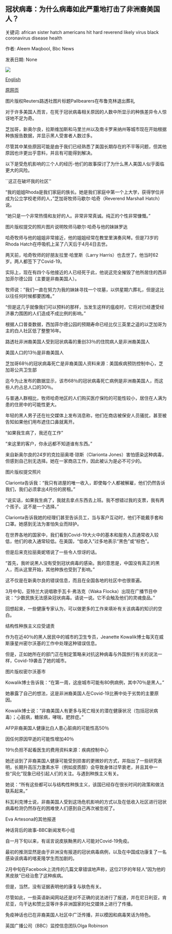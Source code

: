 ## 冠状病毒：为什么病毒如此严重地打击了非洲裔美国人？

关键词: african sister hatch americans hit hard reverend likely virus black coronavirus disease health

作者: Aleem Maqbool, Bbc News

发表日期: None

![](https://ichef.bbci.co.uk/news/1024/branded_news/B829/production/_111754174_funeral.jpg)

[English](Coronavirus%3A%20Why%20has%20the%20virus%20hit%20African%20Americans%20so%20hard%3F.md)

[原网页](https://www.bbc.com/news/world-us-canada-52245690)

图片版权Reuters路透社图片标题Pallbearers在布鲁克林退出葬礼

对于许多美国人而言，在死于冠状病毒相关原因的人数中所显示的种族差异令人惊讶地不足为奇。

芝加哥，新奥尔良，拉斯维加斯和马里兰州以及南卡罗来纳州等城市现在开始根据种族报告数据，并显示黑人受害者人数过多。

尽管其中某些原因可能是由于我们已经熟悉了美国长期存在的不平等问题，但其他原因也许更出乎意料，并且有可能得到解决。

以下是受危机影响的三个人的经历-他们的故事探讨了为什么黑人美国人似乎面临更大的风险。

``这正在破坏我的社区''

“我的姐姐Rhoda是我们家庭的族长。她是我们家庭中第一个上大学，获得学位并成为公立学校老师的人，”芝加哥牧师马歇尔·哈奇（Reverend Marshall Hatch）说。

“她只是一个非常热情和友好的人。非常非常真诚。纯正的个性非常慷慨。”

图片版权提交的照片图片说明牧师马歇尔·哈奇与他的妹妹罗达

哈奇牧师与他的姐姐非常接近，他的姐姐经常在教堂里演奏风琴。但是73岁的Rhoda Hatch在呼吸机上呆了八天后于4月4日去世。

两天前，哈奇牧师的好朋友拉里·哈里斯（Larry Harris）也去世了。他当时62岁。两人都签下了Covid-19。

实际上，现在有四个与他接近的人已经死于此，他说这完全摧毁了他所居住的西非加菲尔德公园（主要是非裔美国人）。

牧师说：“我们一直在努力为我的妹妹寻找一个坟墓，以供星期六葬礼，但是这比以往任何时候都要困难。”

“但是这几乎就像我们可以预料的那样，当发生这样的瘟疫时，它将对已经遭受经济暴力围困的人们造成不成比例的影响。”

根据人口普查数据，西加菲尔德公园的预期寿命已经比仅三英里之遥的以芝加哥为主的白人社区低了整整16年。

路透社非洲裔美国人受到冠状病毒的重创33％的住院病人是非洲裔美国人

美国人口的13％是非裔美国人

芝加哥68％的冠状病毒死亡是非裔美国人资料来源：美国疾病预防控制中心，芝加哥公共卫生部

迄今为止发布的数据显示，该市68％的冠状病毒死亡病例是非洲裔美国人，而这些人约占总人口的30％。

与普通人群相比，牧师哈奇地区的人们购买医疗保险的可能性较小，居住在人满为患的住房中的可能性更大。

年轻的黑人男子还在社交媒体上发布消息称，他们在商店被保安人员骚扰，甚至被告知如果他们用布遮住口鼻就离开。

“如果我生病了，我还在工作”

“来这里的客户，你永远都不知道谁有东西。”

来自新奥尔良的24岁的克拉丽奥塔·琼斯（Clarionta Jones）害怕感染这种病毒，但感到自己别无选择。她在一家商店工作，因此被认为是必不可少的。

图片版权提交照片

Clarionta告诉我：“我只有进屋的唯一收入，即使每个人都被解雇，他们仍然告诉我们，我们必须拿出4月份的房租。”

“说实话，如果我生病了，我就去拿点东西去上班。我不想错过我的支票，我有两个孩子。这不是一个选择。”

Clarionta告诉我她的经理们甚至告诉员工，当与客户互动时，他们不能戴手套和口罩。她感到无法为害怕失业而辩护。

在世界各地的国家中，我们看到Covid-19大火中的基本和服务人员通常收入较低，他们的收入通常较低。在美国，“低收入”过多地表示“黑色”或“棕色”。

但是后来克拉丽奥妮塔说了一些令人惊讶的话。

“首先，我听说黑人没有受到冠状病毒的感染。我的意思是，中国没有真正的黑人，而从这里开始，其他种族也受到了影响。”

这不仅是在新奥尔良的错误信息，而且在全国各地的社区中也很普遍。

3月中旬，亚特兰大说唱歌手瓦卡·弗洛克（Waka Flocka）出现在广播节目中说：“少数民族无法感染冠状病毒。请说一说。它不会触及他们的灵魂食品。”

回想起来，一些健康专家认为，可以做更多的工作来填补有关该病毒的知识的空白。

结构性种族主义应受谴责

作为在近40％的黑人居民中的城市的卫生专员，Jeanette Kowalik博士每天在威斯康星州密尔沃基的工作中处理这种错误信息。

但是，正如她所在的部门正在制定策略来对抗这种病毒与外国旅行有关的说法一样，Covid-19袭击了她的城市。

图片版权密尔沃基市

Kowalik博士告诉我：“在第一周，这座城市可能有80例病例，其中70％是黑人。”

她暴露了自己的想法，这是非洲裔美国人在Covid-19比赛中处于劣势的主要原因。

Kowalik博士说：“非裔美国人有更多与死亡相关的潜在健康状况（包括冠状病毒）；心脏病，糖尿病，哮喘，肥胖症。”

AFP非裔美国人健康比白人患心脏病的可能性高50％

因任何原因早逝的可能性增加40％

19％负担不起看医生的费用资料来源：疾病控制中心

她还谈到了非裔美国人健康可能受到损害的更微妙的方式，并指出了一些研究表明，长期升高压力激素水平（例如皮质醇）会导致身体过早衰老，并且其中一些“风化”现象已经引起人们的关注。与遇到种族主义有关。

她说：“所有这些都可以与结构性种族主义，该国已经存在很长时间的政策和做法联系起来。”

科瓦利克博士说，非裔美国人受到这场危机影响的方式以及在低收入社区进行冠状病毒检测仍然存在的困难使人们感到自己再次被忽视了。

Eva Artesona的其他报道

神话背后的故事-BBC新闻发布小组

自一月下旬以来，有谣言说皮肤黝黑的人可能对Covid-19免疫。

最初的推测显然是由于非洲没有报道的冠状病毒病例，以及在中国成功康复了一名感染该病毒的喀麦隆学生而加剧的。

2月中旬在Facebook上流传的几篇文章错误地声称，这位21岁的年轻人“因为他的黑皮肤”已经治愈了这种疾病。

但是，当然，没有证据表明他的康复与肤色有关。

尽管如此，一些英语新闻网站还是对不正确的说法进行了报道，并在尼日利亚，肯尼亚，乌干达和赞比亚等许多非洲国家的社交媒体上进行了传播。

免疫神话也已在非裔美国人社区中广泛传播，并以模因和病毒笑话为特色。

英国广播公司（BBC）监控信息团队Olga Robinson
